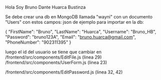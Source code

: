 Hola
Soy Bruno Dante Huarca Bustinza

Se debe crear una db en MongoDB llamada "wayni" con un documento "Users" con estos campos:
json de ejemplo para importar en la db:

{
  "FirstName": "Bruno",
  "LastName": "Huarca",
  "Username": "Bruno_HB",
  "Password": "bruno123A",
  "Email": "bruno.huarca@gmail.com",
  "PhoneNumber": "902311395"
}

luego el id del usuario se tiene que cambiar en 
/frontend/src/components/EditFile.js (linea 29)
/frontend/src/components/UserForm.js (linea 23)

/frontend/src/components/EditPassword.js (linea 32, 42)


